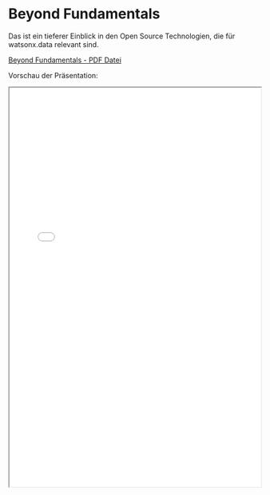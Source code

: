 # Beyond Fundamentals


Das ist ein tieferer Einblick in den Open Source Technologien, die für watsonx.data relevant sind.

[Beyond Fundamentals - PDF Datei](media/p2.pdf)  

Vorschau der Präsentation:

<iframe width="100%" height="800" src="../media/p2.pdf">